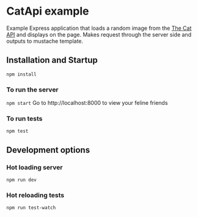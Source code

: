 
# CatApi example
Example Express application that loads a random image from the [The Cat API](http://thecatapi.com/) and displays on the page. Makes request through the server side and outputs to mustache template.

## Installation and Startup
`npm install`

### To run the server
`npm start`
Go to http://localhost:8000 to view your feline friends

### To run tests
`npm test`

## Development options
### Hot loading server
`npm run dev`

### Hot reloading tests
`npm run test-watch`
